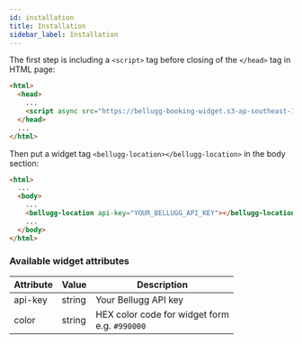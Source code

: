 ```yaml
---
id: installation
title: Installation
sidebar_label: Installation
---
```


The first step is including a `<script>` tag before closing of the `</head>` tag in HTML page:

```html
<html>
  <head>
    ...
    <script async src="https://bellugg-booking-widget.s3-ap-southeast-1.amazonaws.com/dist/bellugg-widget.js"></script>
  </head>
  ...
</html>
```

Then put a widget tag `<bellugg-location></bellugg-location>` in the body section:

```html
<html>
  ...
  <body>
    ...
    <bellugg-location api-key="YOUR_BELLUGG_API_KEY"></bellugg-location>
    ...
  </body>
</html>
```

### Available widget attributes
| Attribute | Value  | Description                                      |
| --------- | ------ | ------------------------------------------------ |
| api-key   | string | Your Bellugg API key                             |
| color     | string | HEX color code for widget form<br>e.g. `#990000` |